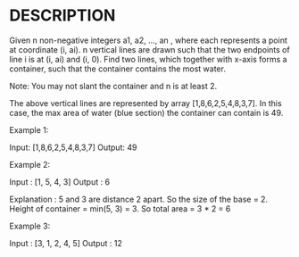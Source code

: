 # DESCRIPTION

Given n non-negative integers a1, a2, ..., an , where each represents a point at coordinate (i, ai). n vertical lines are drawn such that the two endpoints of line i is at (i, ai) and (i, 0). Find two lines, which together with x-axis forms a container, such that the container contains the most water.

Note: You may not slant the container and n is at least 2.

The above vertical lines are represented by array [1,8,6,2,5,4,8,3,7]. In this case, the max area of water (blue section) the container can contain is 49.

Example 1:

Input: [1,8,6,2,5,4,8,3,7]
Output: 49

Example 2:

Input : [1, 5, 4, 3]
Output : 6

Explanation : 
5 and 3 are distance 2 apart. 
So the size of the base = 2. 
Height of container = min(5, 3) = 3. 
So total area = 3 * 2 = 6

Example 3:

Input : [3, 1, 2, 4, 5]
Output : 12